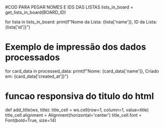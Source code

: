 #COD PARA PEGAR NOMES E IDS DAS LISTAS
lists_in_board = get_lists_in_board(BOARD_ID)

for lista in lists_in_board:
    print(f"Nome da Lista: {lista['name']}, ID da Lista: {lista['id']}")

# Exemplo de impressão dos dados processados
for card_data in processed_data:
    print(f"Nome: {card_data['name']}, Criado em: {card_data['created_at']}")

# funcao responsiva do titulo do html
def add_title(ws, title):
    title_cell = ws.cell(row=1, column=1, value=title)
    title_cell.alignment = Alignment(horizontal='center')
    title_cell.font = Font(bold=True, size=14)
